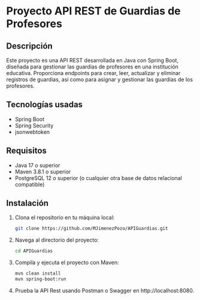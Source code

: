 # Proyecto API REST de Guardias de Profesores

## Descripción

Este proyecto es una API REST desarrollada en Java con Spring Boot, diseñada para gestionar las guardias de profesores en una institución educativa. 
Proporciona endpoints para crear, leer, actualizar y eliminar registros de guardias, así como para asignar y gestionar las guardias de los profesores.

## Tecnologías usadas

- Spring Boot
- Spring Security
- jsonwebtoken

## Requisitos

- Java 17 o superior
- Maven 3.8.1 o superior
- PostgreSQL 12 o superior (o cualquier otra base de datos relacional compatible)

## Instalación


1. Clona el repositorio en tu máquina local:
    ```bash
    git clone https://github.com/MJimenezPozo/APIGuardias.git
    ```

2. Navega al directorio del proyecto:
    ```bash
    cd APIGuardias
    ```

3. Compila y ejecuta el proyecto con Maven:
    ```bash
    mvn clean install
    mvn spring-boot:run
    ```
4. Prueba la API Rest usando Postman o Swagger en http://localhost:8080.
